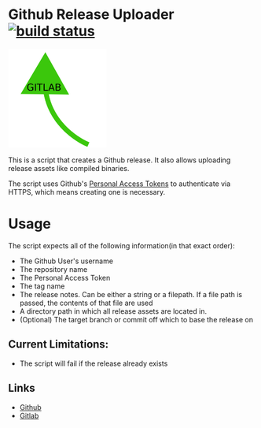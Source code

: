 # Github Release Uploader [![build status](https://gitlab.namibsun.net/namboy94/github-release-uploader/badges/master/build.svg)](https://gitlab.namibsun.net/namboy94/github-release-uploader/commits/master)

![Logo](logo/logo-readme.png "Logo")

This is a script that creates a Github release. It also allows uploading
release assets like compiled binaries.

The script uses Github's
[Personal Access Tokens](https://github.com/settings/tokens) to
authenticate via HTTPS, which means creating one is necessary.

# Usage

The script expects all of the following information(in that exact order):

* The Github User's username
* The repository name
* The Personal Access Token
* The tag name
* The release notes. Can be either a string or a filepath. 
If a file path is passed, the contents of that file are used
* A directory path in which all release assets are located in.
* (Optional) The target branch or commit off which to base the release on

## Current Limitations:

* The script will fail if the release already exists

## Links

* [Github](https://github.com/namboy94/github-release-uploader)
* [Gitlab](https://gitlab.namibsun.net/namboy94/github-release-uploader)